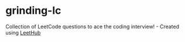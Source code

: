 # grinding-lc
Collection of LeetCode questions to ace the coding interview! - Created using [LeetHub](https://github.com/QasimWani/LeetHub)
